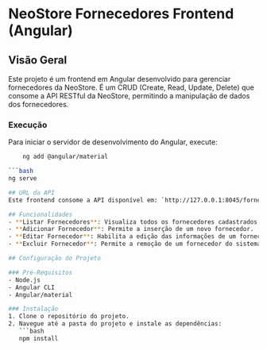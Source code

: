 # NeoStore Fornecedores Frontend (Angular)

## Visão Geral
Este projeto é um frontend em Angular desenvolvido para gerenciar fornecedores da NeoStore. É um CRUD (Create, Read, Update, Delete) que consome a API RESTful da NeoStore, permitindo a manipulação de dados dos fornecedores.

### Execução
Para iniciar o servidor de desenvolvimento do Angular, execute:
```bash
    ng add @angular/material

```bash
ng serve

## URL da API
Este frontend consome a API disponível em: `http://127.0.0.1:8045/fornecedores`.

## Funcionalidades
- **Listar Fornecedores**: Visualiza todos os fornecedores cadastrados.
- **Adicionar Fornecedor**: Permite a inserção de um novo fornecedor.
- **Editar Fornecedor**: Habilita a edição das informações de um fornecedor existente.
- **Excluir Fornecedor**: Permite a remoção de um fornecedor do sistema.

## Configuração do Projeto

### Pré-Requisitos
- Node.js
- Angular CLI
- Angular/material

### Instalação
1. Clone o repositório do projeto.
2. Navegue até a pasta do projeto e instale as dependências:
   ```bash
   npm install


